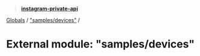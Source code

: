 > **[instagram-private-api](../README.md)**

[Globals](../README.md) / ["samples/devices"](_samples_devices_.md) /

# External module: "samples/devices"